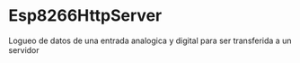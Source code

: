 # Esp8266HttpServer
Logueo de datos de una entrada analogica y digital para ser transferida a un servidor
